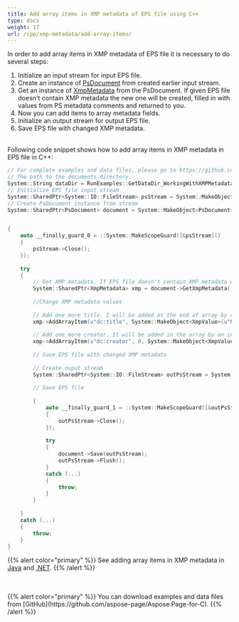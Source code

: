 ```yaml
---
title: Add array items in XMP metadata of EPS file using C++
type: docs
weight: 17
url: /cpp/xmp-metadata/add-array-items/
---
```


<!--
{{% alert color="primary" %}} 

You can check the quality of Aspose.Page EPS to PDF conversion and view the results via free online <a nofollow href="https://products.aspose.app/page/conversion/eps-to-pdf">EPS to PDF Converter</a> {{% /alert %}}
-->

In order to add array items in XMP metadata of EPS file it is necessary to do several steps:
1. Initialize an input stream for input EPS file.
2. Create an instance of [PsDocument](https://apireference.aspose.com/page/cpp/class/aspose.page.e_p_s.ps_document) from created earlier input stream.
3. Get an instance of [XmpMetadata](https://apireference.aspose.com/page/cpp/class/aspose.page.e_p_s.x_m_p.xmp_metadata) from the PsDocument. If given EPS file doesn't contain XMP metadata the new one
will be created, filled in with values from PS metadata comments and returned to you.
4. Now you can add items to array metadata fields.
5. Initialize an output stream for output EPS file.
6. Save EPS file with changed XMP metadata.

<br>Following code snippet shows how to add array items in XMP metadata in EPS file in C++:
<br>
```C++
// For complete examples and data files, please go to https://github.com/aspose-page/Aspose.Page-for-C
// The path to the documents directory.
System::String dataDir = RunExamples::GetDataDir_WorkingWithXMPMetadataInEPS();
// Initialize EPS file input stream
System::SharedPtr<System::IO::FileStream> psStream = System::MakeObject<System::IO::FileStream>(dataDir + u"add_simple_props_input.eps", System::IO::FileMode::Open, System::IO::FileAccess::Read);
// Create PsDocument instance from stream
System::SharedPtr<PsDocument> document = System::MakeObject<PsDocument>(psStream);


{
    auto __finally_guard_0 = ::System::MakeScopeGuard([&psStream]()
    {
        psStream->Close();
    });
    
    try
    {
        // Get XMP metadata. If EPS file doesn't contain XMP metadata we get new one filled with values from PS metadata comments (%%Creator, %%CreateDate, %%Title etc)
        System::SharedPtr<XmpMetadata> xmp = document->GetXmpMetadata();
        
        //Change XMP metadata values
        
        // Add one more title. I will be added at the end of array by default.
        xmp->AddArrayItem(u"dc:title", System::MakeObject<XmpValue>(u"NewTitle"));
        
        // Add one more creator. It will be added in the array by an index (0).
        xmp->AddArrayItem(u"dc:creator", 0, System::MakeObject<XmpValue>(u"NewCreator"));
        
        // Save EPS file with changed XMP metadata
        
        // Create ouput stream
        System::SharedPtr<System::IO::FileStream> outPsStream = System::MakeObject<System::IO::FileStream>(RunExamples::GetOutDir() + u"add_array_items_output.eps", System::IO::FileMode::Create, System::IO::FileAccess::Write);
        
        // Save EPS file
        
        {
            auto __finally_guard_1 = ::System::MakeScopeGuard([&outPsStream]()
            {
                outPsStream->Close();
            });
            
            try
            {
                document->Save(outPsStream);
                outPsStream->Flush();
            }
            catch (...)
            {
                throw;
            }
        }
        
    }
    catch (...)
    {
        throw;
    }
}
```
{{% alert color="primary" %}}
See adding array items in XMP metadata in [Java](/page/java/xmp-metadata/add-array-items/) and [.NET](/page/net/xmp-metadata/add-array-items/).
{{% /alert %}}

<!--
{{% alert color="primary" %}}
Evaluate EPS to PDF conversion online on our <a nofollow href="https://products.aspose.app/page/conversion/eps-to-pdf">EPS to PDF Converter</a>. You can convert several EPS files to PDF at once and dowload results in a few seconds.
 {{% /alert %}}
-->
<br>
<br>
{{% alert color="primary" %}}
You can download examples and data files from [GitHub](https://github.com/aspose-page/Aspose.Page-for-C). {{% /alert %}}